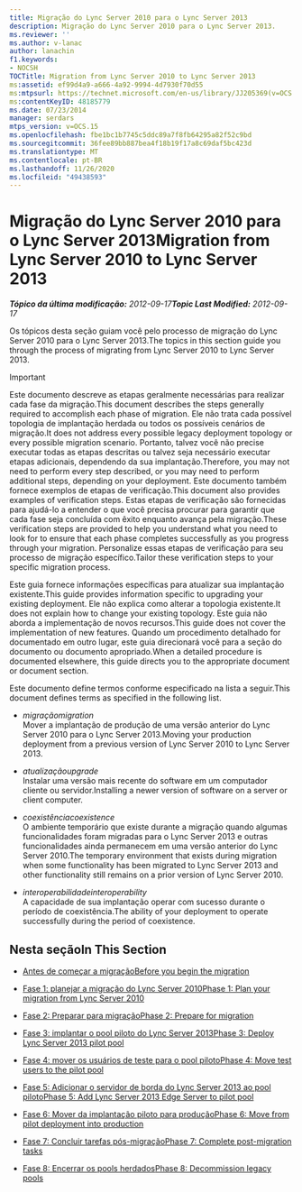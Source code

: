 ```yaml
---
title: Migração do Lync Server 2010 para o Lync Server 2013
description: Migração do Lync Server 2010 para o Lync Server 2013.
ms.reviewer: ''
ms.author: v-lanac
author: lanachin
f1.keywords:
- NOCSH
TOCTitle: Migration from Lync Server 2010 to Lync Server 2013
ms:assetid: ef99d4a9-a666-4a92-9994-4d7930f70d55
ms:mtpsurl: https://technet.microsoft.com/en-us/library/JJ205369(v=OCS.15)
ms:contentKeyID: 48185779
ms.date: 07/23/2014
manager: serdars
mtps_version: v=OCS.15
ms.openlocfilehash: fbe1bc1b7745c5ddc89a7f8fb64295a82f52c9bd
ms.sourcegitcommit: 36fee89bb887bea4f18b19f17a8c69daf5bc423d
ms.translationtype: MT
ms.contentlocale: pt-BR
ms.lasthandoff: 11/26/2020
ms.locfileid: "49438593"
---
```

# <a name="migration-from-lync-server-2010-to-lync-server-2013"></a><span data-ttu-id="c67e9-103">Migração do Lync Server 2010 para o Lync Server 2013</span><span class="sxs-lookup"><span data-stu-id="c67e9-103">Migration from Lync Server 2010 to Lync Server 2013</span></span>

<div data-xmlns="http://www.w3.org/1999/xhtml">

<div class="topic" data-xmlns="http://www.w3.org/1999/xhtml" data-msxsl="urn:schemas-microsoft-com:xslt" data-cs="https://msdn.microsoft.com/">

<div data-asp="https://msdn2.microsoft.com/asp">



</div>

<div id="mainSection">

<div id="mainBody"><span data-ttu-id="c67e9-104">

<span> </span></span><span class="sxs-lookup"><span data-stu-id="c67e9-104">

<span> </span></span></span>

<span data-ttu-id="c67e9-105">_**Tópico da última modificação:** 2012-09-17_</span><span class="sxs-lookup"><span data-stu-id="c67e9-105">_**Topic Last Modified:** 2012-09-17_</span></span>

<span data-ttu-id="c67e9-106">Os tópicos desta seção guiam você pelo processo de migração do Lync Server 2010 para o Lync Server 2013.</span><span class="sxs-lookup"><span data-stu-id="c67e9-106">The topics in this section guide you through the process of migrating from Lync Server 2010 to Lync Server 2013.</span></span>

<div>


> [!IMPORTANT]  
> <span data-ttu-id="c67e9-107">Este documento descreve as etapas geralmente necessárias para realizar cada fase da migração.</span><span class="sxs-lookup"><span data-stu-id="c67e9-107">This document describes the steps generally required to accomplish each phase of migration.</span></span> <span data-ttu-id="c67e9-108">Ele não trata cada possível topologia de implantação herdada ou todos os possíveis cenários de migração.</span><span class="sxs-lookup"><span data-stu-id="c67e9-108">It does not address every possible legacy deployment topology or every possible migration scenario.</span></span> <span data-ttu-id="c67e9-109">Portanto, talvez você não precise executar todas as etapas descritas ou talvez seja necessário executar etapas adicionais, dependendo da sua implantação.</span><span class="sxs-lookup"><span data-stu-id="c67e9-109">Therefore, you may not need to perform every step described, or you may need to perform additional steps, depending on your deployment.</span></span> <span data-ttu-id="c67e9-110">Este documento também fornece exemplos de etapas de verificação.</span><span class="sxs-lookup"><span data-stu-id="c67e9-110">This document also provides examples of verification steps.</span></span> <span data-ttu-id="c67e9-111">Estas etapas de verificação são fornecidas para ajudá-lo a entender o que você precisa procurar para garantir que cada fase seja concluída com êxito enquanto avança pela migração.</span><span class="sxs-lookup"><span data-stu-id="c67e9-111">These verification steps are provided to help you understand what you need to look for to ensure that each phase completes successfully as you progress through your migration.</span></span> <span data-ttu-id="c67e9-112">Personalize essas etapas de verificação para seu processo de migração específico.</span><span class="sxs-lookup"><span data-stu-id="c67e9-112">Tailor these verification steps to your specific migration process.</span></span>



</div>

<span data-ttu-id="c67e9-113">Este guia fornece informações específicas para atualizar sua implantação existente.</span><span class="sxs-lookup"><span data-stu-id="c67e9-113">This guide provides information specific to upgrading your existing deployment.</span></span> <span data-ttu-id="c67e9-114">Ele não explica como alterar a topologia existente.</span><span class="sxs-lookup"><span data-stu-id="c67e9-114">It does not explain how to change your existing topology.</span></span> <span data-ttu-id="c67e9-115">Este guia não aborda a implementação de novos recursos.</span><span class="sxs-lookup"><span data-stu-id="c67e9-115">This guide does not cover the implementation of new features.</span></span> <span data-ttu-id="c67e9-116">Quando um procedimento detalhado for documentado em outro lugar, este guia direcionará você para a seção do documento ou documento apropriado.</span><span class="sxs-lookup"><span data-stu-id="c67e9-116">When a detailed procedure is documented elsewhere, this guide directs you to the appropriate document or document section.</span></span>

<span data-ttu-id="c67e9-117">Este documento define termos conforme especificado na lista a seguir.</span><span class="sxs-lookup"><span data-stu-id="c67e9-117">This document defines terms as specified in the following list.</span></span>

  - <span data-ttu-id="c67e9-118">*migração*</span><span class="sxs-lookup"><span data-stu-id="c67e9-118">*migration*</span></span>  
    <span data-ttu-id="c67e9-119">Mover a implantação de produção de uma versão anterior do Lync Server 2010 para o Lync Server 2013.</span><span class="sxs-lookup"><span data-stu-id="c67e9-119">Moving your production deployment from a previous version of Lync Server 2010 to Lync Server 2013.</span></span>

<!-- end list -->

  - <span data-ttu-id="c67e9-120">*atualização*</span><span class="sxs-lookup"><span data-stu-id="c67e9-120">*upgrade*</span></span>  
    <span data-ttu-id="c67e9-121">Instalar uma versão mais recente do software em um computador cliente ou servidor.</span><span class="sxs-lookup"><span data-stu-id="c67e9-121">Installing a newer version of software on a server or client computer.</span></span>

<!-- end list -->

  - <span data-ttu-id="c67e9-122">*coexistência*</span><span class="sxs-lookup"><span data-stu-id="c67e9-122">*coexistence*</span></span>  
    <span data-ttu-id="c67e9-123">O ambiente temporário que existe durante a migração quando algumas funcionalidades foram migradas para o Lync Server 2013 e outras funcionalidades ainda permanecem em uma versão anterior do Lync Server 2010.</span><span class="sxs-lookup"><span data-stu-id="c67e9-123">The temporary environment that exists during migration when some functionality has been migrated to Lync Server 2013 and other functionality still remains on a prior version of Lync Server 2010.</span></span>

<!-- end list -->

  - <span data-ttu-id="c67e9-124">*interoperabilidade*</span><span class="sxs-lookup"><span data-stu-id="c67e9-124">*interoperability*</span></span>  
    <span data-ttu-id="c67e9-125">A capacidade de sua implantação operar com sucesso durante o período de coexistência.</span><span class="sxs-lookup"><span data-stu-id="c67e9-125">The ability of your deployment to operate successfully during the period of coexistence.</span></span>

<div>

## <a name="in-this-section"></a><span data-ttu-id="c67e9-126">Nesta seção</span><span class="sxs-lookup"><span data-stu-id="c67e9-126">In This Section</span></span>

  - [<span data-ttu-id="c67e9-127">Antes de começar a migração</span><span class="sxs-lookup"><span data-stu-id="c67e9-127">Before you begin the migration</span></span>](before-you-begin-the-migration.md)

  - [<span data-ttu-id="c67e9-128">Fase 1: planejar a migração do Lync Server 2010</span><span class="sxs-lookup"><span data-stu-id="c67e9-128">Phase 1: Plan your migration from Lync Server 2010</span></span>](phase-1-plan-your-migration-from-lync-server-2010.md)

  - [<span data-ttu-id="c67e9-129">Fase 2: Preparar para migração</span><span class="sxs-lookup"><span data-stu-id="c67e9-129">Phase 2: Prepare for migration</span></span>](phase-2-prepare-for-migration.md)

  - [<span data-ttu-id="c67e9-130">Fase 3: implantar o pool piloto do Lync Server 2013</span><span class="sxs-lookup"><span data-stu-id="c67e9-130">Phase 3: Deploy Lync Server 2013 pilot pool</span></span>](phase-3-deploy-lync-server-2013-pilot-pool.md)

  - [<span data-ttu-id="c67e9-131">Fase 4: mover os usuários de teste para o pool piloto</span><span class="sxs-lookup"><span data-stu-id="c67e9-131">Phase 4: Move test users to the pilot pool</span></span>](phase-4-move-test-users-to-the-pilot-pool.md)

  - [<span data-ttu-id="c67e9-132">Fase 5: Adicionar o servidor de borda do Lync Server 2013 ao pool piloto</span><span class="sxs-lookup"><span data-stu-id="c67e9-132">Phase 5: Add Lync Server 2013 Edge Server to pilot pool</span></span>](phase-5-add-lync-server-2013-edge-server-to-pilot-pool.md)

  - [<span data-ttu-id="c67e9-133">Fase 6: Mover da implantação piloto para produção</span><span class="sxs-lookup"><span data-stu-id="c67e9-133">Phase 6: Move from pilot deployment into production</span></span>](phase-6-move-from-pilot-deployment-into-production.md)

  - [<span data-ttu-id="c67e9-134">Fase 7: Concluir tarefas pós-migração</span><span class="sxs-lookup"><span data-stu-id="c67e9-134">Phase 7: Complete post-migration tasks</span></span>](phase-7-complete-post-migration-tasks.md)

  - [<span data-ttu-id="c67e9-135">Fase 8: Encerrar os pools herdados</span><span class="sxs-lookup"><span data-stu-id="c67e9-135">Phase 8: Decommission legacy pools</span></span>](phase-8-decommission-legacy-pools.md)

<span data-ttu-id="c67e9-136"></div>

</div>

<span> </span>

</div>

</div>

</span><span class="sxs-lookup"><span data-stu-id="c67e9-136"></div>

</div>

<span> </span>

</div>

</div>

</span></span></div>

